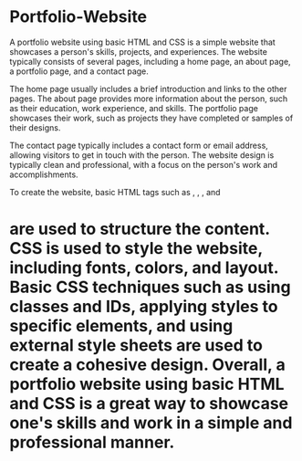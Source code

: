 # Portfolio-Website

A portfolio website using basic HTML and CSS is a simple website that showcases a person's skills, projects, and experiences. The website typically consists of several pages, including a home page, an about page, a portfolio page, and a contact page.

The home page usually includes a brief introduction and links to the other pages. The about page provides more information about the person, such as their education, work experience, and skills. The portfolio page showcases their work, such as projects they have completed or samples of their designs.

The contact page typically includes a contact form or email address, allowing visitors to get in touch with the person. The website design is typically clean and professional, with a focus on the person's work and accomplishments.

To create the website, basic HTML tags such as <html>, <head>, <body>, and <h1> are used to structure the content. CSS is used to style the website, including fonts, colors, and layout. Basic CSS techniques such as using classes and IDs, applying styles to specific elements, and using external style sheets are used to create a cohesive design. Overall, a portfolio website using basic HTML and CSS is a great way to showcase one's skills and work in a simple and professional manner.
